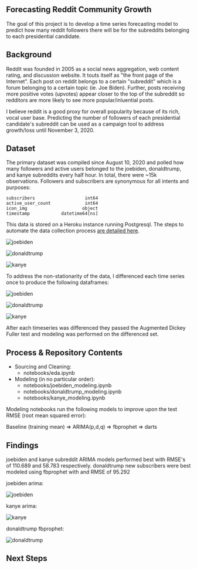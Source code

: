 ## Forecasting Reddit Community Growth 

The goal of this project is to develop a time series forecasting model to predict how many reddit followers there will be for the subreddits belonging to each presidential candidate.

## Background

Reddit was founded in 2005 as a social news aggregation, web content rating, and discussion website. It touts itself as "the front page of the Internet". Each post on reddit belongs to a certain "subreddit" which is  a forum belonging to a certain topic (ie. Joe Biden). Further, posts receiving more positive votes (upvotes) appear closer to the top of the subreddit so redditors are more likely to see more popular/inluential posts.

I believe reddit is a good proxy for overall popularity because of its rich, vocal user base. Predicting the number of followers of each presidential candidate's subreddit can be used as a campaign tool to address growth/loss until November 3, 2020.

## Dataset

The primary dataset was compiled since August 10, 2020 and polled how many followers and active users belonged to the joebiden, donaldtrump, and kanye subreddits every half hour. In total, there were ~15k observations. Followers and subscribers are synonymous for all intents and purposes:

```
subscribers                   int64
active_user_count             int64
icon_img                     object
timestamp            datetime64[ns]
```

This data is stored on a Heroku instance running Postgresql. The steps to automate the data collection process [are detailed here](https://medium.com/@kennyoh517/diy-datasets-ba180658e9e7).

![joebiden](https://github.com/kenyo/final-project/blob/master/images/joebiden_df.png?raw=true)

![donaldtrump](https://github.com/kenyo/final-project/blob/master/images/donaldtrump_df.png?raw=true)

![kanye](https://github.com/kenyo/final-project/blob/master/images/kanye_df.png?raw=true)

To address the non-stationarity of the data, I differenced each time series once to produce the following dataframes:

![joebiden](https://github.com/kenyo/final-project/blob/master/images/joebiden_new_subs.png?raw=true)

![donaldtrump](https://github.com/kenyo/final-project/blob/master/images/donaldtrump_new_subs.png?raw=true)

![kanye](https://github.com/kenyo/final-project/blob/master/images/kanye_new_subs.png?raw=true)

After each timeseries was differenced they passed the Augmented Dickey Fuller test and modeling was performed on the differenced set.

## Process & Repository Contents

* Sourcing and Cleaning: 
  * notebooks/eda.ipynb
* Modeling (in no particular order):
  * notebooks/joebiden_modeling.ipynb
  * notebooks/donaldtrump_modeling.ipynb
  * notebooks/kanye_modeling.ipynb

Modeling notebooks run the following models to improve upon the test RMSE (root mean squared error):

Baseline (training mean) => ARIMA(p,d,q) => fbprophet => darts

## Findings

joebiden and kanye subreddit ARIMA models performed best with RMSE's of 110.689 and 58.783 respectively. donaldtrump new subscribers were best modeled using fbprophet with and RMSE of 95.292

joebiden arima:

![joebiden](https://github.com/kenyo/final-project/blob/master/images/joebiden_arima.png?raw=true)

kanye arima:

![kanye](https://github.com/kenyo/final-project/blob/master/images/kanye_arima.png?raw=true)

donaldtrump fbprophet:

![donaldtrump](https://github.com/kenyo/final-project/blob/master/images/donaldtrump_fbprophet.png?raw=true)

## Next Steps



